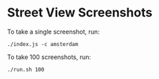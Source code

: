 # Street View Screenshots

To take a single screenshot, run:

    ./index.js -c amsterdam

To take 100 screenshots, run:

    ./run.sh 100
